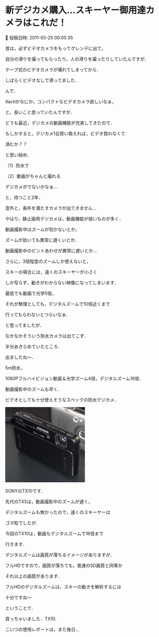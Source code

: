 # 新デジカメ購入…スキーヤー御用達カメラはこれだ！

📅 投稿日時: 2011-05-25 00:05:35

昔は，必ずビデオカメラをもってゲレンデに出て，


自分の滑りを撮ってもらったり，人の滑りを撮ったりしていたんですが．





テープ式のビデオカメラが壊れてしまってから．


しばらくビデオなしで滑ってました．





んで．


Xactiかなにか，コンパクトなビデオカメラ欲しいなぁ，


と，長いこと思っていたんですが．





どうも最近，デジカメの動画機能が充実してきたので．


もしかすると，デジカメ1台買い換えれば，ビデオ買わなくて


済むか？？


と思い始め．





（1）防水で


（2）動画がちゃんと撮れる


デジカメがでないかなぁ…


と，待つこと2年．





意外と，条件を満たすカメラが出てきません…





やはり，静止画用デジカメは，動画機能が弱いものが多く．


動画撮影中はズームが効かないとか，


ズームが効いても異常に遅くいとか．


動画撮影中のピントあわせが異常に遅いとか…





さらに，3倍程度のズームしか使えないと，


スキーの場合には，遠くのスキーヤーが小さく


しか写らず，動きがわからない映像になってしまいます．





最低でも動画で光学5倍，


それが無理としても，デジタルズームで10倍近くまで


行ってもらわないとつらいなぁ．





と思ってましたが．


なかなかそういう防水カメラは出てこず．


半分あきらめていたところ．





出ましたね～．





5m防水，


1080Pフルハイビジョン動画＆光学ズーム4倍，デジタルズーム16倍．


動画撮影中のズームも早く．


ビデオとしても十分使えそうなスペックの防水デジカメ．




![be77da0d87527b8aca1a449b789f7788.jpg](images/be77da0d87527b8aca1a449b789f7788.jpg)




SONYのTX10です．





先代のTX5は，動画撮影中のズームが遅く，


デジタルズームも無かったので，遠くのスキーヤーは


ゴマ粒でしたが．





今回のTX10は，動画もデジタルズームで16倍まで


行きます．


デジタルズームは画質が落ちるイメージがありますが．


フルHDですので，画質が落ちても，普通のSD画質と同等か


それ以上の画質があります．


フルHDのデジタルズームは，スキーの動きを解析するには


十分ですね～





ということで．


買っちゃいました．TX10.





こいつの使用レポートは，また後日…
